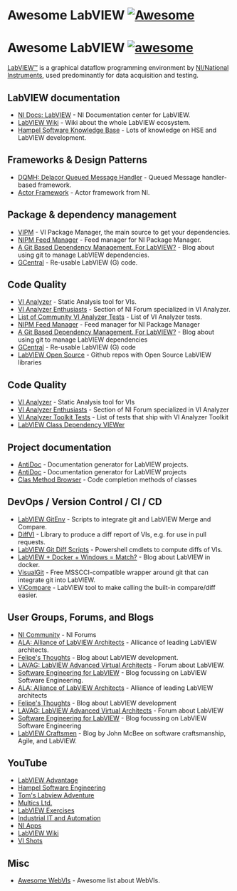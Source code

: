 # Awesome LabVIEW [![Awesome](https://cdn.rawgit.com/sindresorhus/awesome/d7305f38d29fed78fa85652e3a63e154dd8e8829/media/badge.svg)](https://github.com/sindresorhus/awesome)
# Awesome LabVIEW [![awesome]](https://github.com/sindresorhus/awesome)

[awesome]: https://raw.githubusercontent.com/sindresorhus/awesome/d5832cebce13c2e91735c7ecf40bf26628042454/media/badge-flat.svg

[LabVIEW™](https://www.ni.com/en-us/shop/labview.html) is a graphical dataflow programming environment by [NI/National Instruments](https://www.ni.com/nl-be.html), used predominantly for data acquisition and testing.

## LabVIEW documentation

- [NI Docs: LabVIEW](https://www.ni.com/docs/en-US/bundle/labview-docs/page/labview.html) - NI Documentation center for LabVIEW.
- [LabVIEW Wiki](https://labviewwiki.org/wiki/Home) - Wiki about the whole LabVIEW ecosystem.
- [Hampel Software Knowledge Base](https://dokuwiki.hampel-soft.com/kb) - Lots of knowledge on HSE and LabVIEW development.

## Frameworks & Design Patterns

- [DQMH: Delacor Queued Message Handler](https://dqmh.org/) - Queued Message handler-based framework.
- [Actor Framework](https://www.ni.com/en-us/innovations/videos/11/ni-labview-virtual-user-group--introduction-to-actor-framework.html) - Actor framework from NI.

## Package & dependency management

- [VIPM](https://www.vipm.io/) - VI Package Manager, the main source to get your dependencies.
- [NIPM Feed Manager](https://github.com/allenh-ni/nipm-feed-manager-gui-labview) - Feed manager for NI Package Manager.
- [A Git Based Dependency Management. For LabVIEW?](https://felipekb.com/2022/02/16/a-git-based-dependency-management-for-labview/) - Blog about using git to manage LabVIEW dependencies.
- [GCentral](https://www.gcentral.org/home) - Re-usable LabVIEW (G) code.

## Code Quality

- [VI Analyzer](https://www.ni.com/en-us/support/downloads/software-products/download.labview-vi-analyzer-toolkit.html#411412) - Static Analysis tool for VIs.
- [VI Analyzer Enthusiasts](https://forums.ni.com/t5/VI-Analyzer-Enthusiasts/ct-p/7021) - Section of NI Forum specialized in VI Analyzer.
- [List of Community VI Analyzer Tests](https://forums.ni.com/t5/VI-Analyzer-Enthusiasts/List-of-Community-VI-Analyzer-Tests/ta-p/3501893) - List of VI Analyzer tests.
- [NIPM Feed Manager](https://github.com/allenh-ni/nipm-feed-manager-gui-labview) - Feed manager for NI Package Manager
- [A Git Based Dependency Management. For LabVIEW?](https://felipekb.com/2022/02/16/a-git-based-dependency-management-for-labview/) - Blog about using git to manage LabVIEW dependencies
- [GCentral](https://www.gcentral.org/home) - Re-usable LabVIEW (G) code
- [LabVIEW Open Source](https://github.com/LabVIEW-Open-Source) - Github repos with Open Source LabVIEW libraries

## Code Quality

- [VI Analyzer](https://www.ni.com/en-us/support/downloads/software-products/download.labview-vi-analyzer-toolkit.html#411412) - Static Analysis tool for VIs
- [VI Analyzer Enthusiasts](https://forums.ni.com/t5/VI-Analyzer-Enthusiasts/ct-p/7021) - Section of NI Forum specialized in VI Analyzer
- [VI Analyzer Toolkit Tests](
https://forums.ni.com/t5/VI-Analyzer-Enthusiasts/List-of-VI-Analyzer-Toolkit-Tests/ta-p/3510239) - List of tests that ship with VI Analyzer Toolkit
- [LabVIEW Class Dependency VIEWer](https://labviewcraftsmen.com/tools.html)

## Project documentation

- [AntiDoc](https://gitlab.com/wovalab/open-source/labview-doc-generator) - Documentation generator for LabVIEW projects.
- [AntiDoc](https://gitlab.com/wovalab/open-source/labview-doc-generator) - Documentation generator for LabVIEW projects
- [Clas Method Browser](https://www.mooregoodideas.com/mgi-library/class-method-browser/class-method-browser/) - Code completion methods of classes

## DevOps / Version Control / CI / CD

- [LabVIEW GitEnv](https://github.com/joerg/LabVIEWGitEnv) - Scripts to integrate git and LabVIEW Merge and Compare.
- [DiffVI](https://github.com/ni/niveristand-custom-device-build-tools/tree/main/lv/operations/DiffVI) - Library to produce a diff report of VIs, e.g. for use in pull requests.
- [LabVIEW Git Diff Scripts](https://github.com/ni/labview-git-diff-scripts) - Powershell cmdlets to compute diffs of VIs.
- [LabVIEW + Docker + Windows = Match?](https://felipekb.com/2020/09/09/labview-docker-windows-match/) - Blog about LabVIEW in docker.
- [VisualGit](https://visualgit.io/) - Free MSSCCI-compatible wrapper around git that can integrate git into LabVIEW.
- [ViCompare](https://github.com/smithed/vicompare) - LabVIEW tool to make calling the built-in compare/diff easier.

## User Groups, Forums, and Blogs

- [NI Community](https://forums.ni.com/) - NI Forums
- [ALA: Alliance of LabVIEW Architects](http://www.alarchitects.org/blog/) - Allicance of leading LabVIEW architects.
- [Felipe's Thoughts](https://felipekb.com/) - Blog about LabVIEW development.
- [LAVAG: LabVIEW Advanced Virtual Architects](https://lavag.org/) - Forum about LabVIEW.
- [Software Engineering for LabVIEW](https://ekerry.wordpress.com/) - Blog focussing on LabVIEW Software Engineering.
- [ALA: Alliance of LabVIEW Architects](http://www.alarchitects.org/blog/) - Alliance of leading LabVIEW architects
- [Felipe's Thoughts](https://felipekb.com/) - Blog about LabVIEW development
- [LAVAG: LabVIEW Advanced Virtual Architects](https://lavag.org/) - Forum about LabVIEW
- [Software Engineering for LabVIEW](https://ekerry.wordpress.com/) - Blog focussing on LabVIEW Software Engineering
- [LabVIEW Craftsmen](http://www.labviewcraftsmen.com/) - Blog by John McBee on software craftsmanship, Agile, and LabVIEW.

## YouTube

- [LabVIEW Advantage](https://www.youtube.com/c/LabVIEWADVANTAGE)
- [Hampel Software Engineering](https://www.youtube.com/c/HampelSoftwareEngineering)
- [Tom's Labview Adventure](https://www.youtube.com/c/TomsLabVIEWAdventure)
- [Multics Ltd.](https://www.youtube.com/channel/UCeiKjAB72PcjJrTuf46IZqw)
- [LabVIEW Exercises](https://www.youtube.com/channel/UCu9k4LbZM6Qxx-Pqkjn00_w)
- [Industrial IT and Automation](https://www.youtube.com/c/IndustrialITandAutomation)
- [NI Apps](https://www.youtube.com/c/NIApps)
- [LabVIEW Wiki](https://www.youtube.com/c/LabVIEWWiki)
- [VI Shots](https://www.youtube.com/c/VIShots)

## Misc

- [Awesome WebVIs](https://github.com/rajsite/awesome-webvis) - Awesome list about WebVIs.
